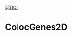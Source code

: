 [![DOI](https://zenodo.org/badge/520467090.svg)](https://zenodo.org/doi/10.5281/zenodo.11065189)

# ColocGenes2D
